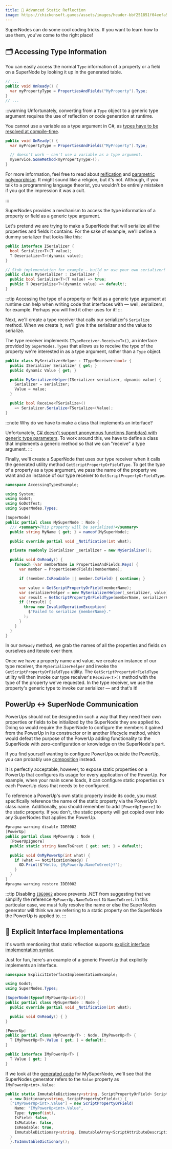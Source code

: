 ```yaml
---
title: 🔬 Advanced Static Reflection
image: https://chickensoft.games/assets/images/header-bbf251851f04eefa5fd63323124240f2.jpg
---
```


SuperNodes can do some cool coding tricks. If you want to learn how to use them, you've come to the right place!

## 🗂 Accessing Type Information

You can easily access the normal `Type` information of a property or a field on a SuperNode by looking it up in the generated table.

```csharp
// ...
public void OnReady() {
  var myPropertyType = PropertiesAndFields("MyProperty").Type;
}
// ...
```

:::warning
Unfortunately, converting from a `Type` object to a generic type argument requires the use of reflection or code generation at runtime.

You cannot use a variable as a type argument in C#, as [types have to be resolved at compile-time][no-variables-as-type-arguments].

```csharp
public void OnReady() {
  var myPropertyType = PropertiesAndFields("MyProperty").Type;

  // doesn't work — can't use a variable as a type argument.
  myService.SomeMethod<myPropertyType>();
}
```

For more information, feel free to read about [reification] and [parametric polymorphism]. It might sound like a religion, but it's not. Although, if you talk to a programming language theorist, you wouldn't be entirely mistaken if you got the impression it was a cult.

:::

SuperNodes provides a mechanism to access the type information of a property or field as a generic type argument.

Let's pretend we are trying to make a SuperNode that will serialize all the properties and fields it contains. For the sake of example, we'll define a dummy serializer that looks like this:

```csharp
public interface ISerializer {
  bool Serialize<T>(T value);
  T Deserialize<T>(dynamic value);
}

// Stub implementation for example — build or use your own serializer!
public class MySerializer : ISerializer {
  public bool Serialize<T>(T value) => true;
  public T Deserialize<T>(dynamic value) => default!;
}
```

:::tip
Accessing the type of a property or field as a generic type argument at runtime can help when writing code that interfaces with — well, serializers, for example. Perhaps you will find it other uses for it!
:::

Next, we'll create a type receiver that calls our serializer's `Serialize` method. When we create it, we'll give it the serializer and the value to serialize.

The type receiver implements `ITypeReceiver.Receive<T>()`, an interface provided by `SuperNodes.Types` that allows us to receive the type of the property we're interested in as a type argument, rather than a `Type` object.

```csharp
public class MySerializerHelper : ITypeReceiver<bool> {
  public ISerializer Serializer { get; }
  public dynamic Value { get; }

  public MySerializerHelper(ISerializer serializer, dynamic value) {
    Serializer = serializer;
    Value = value;
  }

  public bool Receive<TSerialize>()
    => Serializer.Serialize<TSerialize>(Value);
}
```

:::note
Why do we have to make a class that implements an interface?

Unfortunately, [C# doesn't support anonymous functions (lambdas) with generic type parameters][no-generic-lambdas]. To work around this, we have to define a class that implements a generic method so that we can "receive" a type argument.
:::

Finally, we'll create a SuperNode that uses our type receiver when it calls the generated utility method `GetScriptPropertyOrFieldType`. To get the type of a property as a type argument, we pass the name of the property we want and an instance of our type receiver to `GetScriptPropertyOrFieldType`.

```csharp
namespace AccessingTypesExample;

using System;
using Godot;
using GoDotTest;
using SuperNodes.Types;

[SuperNode]
public partial class MySuperNode : Node {
  /// <summary>This property will be serialized!</summary>
  public string MyName { get; } = nameof(MySuperNode);

  public override partial void _Notification(int what);

  private readonly ISerializer _serializer = new MySerializer();

  public void OnReady() {
    foreach (var memberName in PropertiesAndFields.Keys) {
      var member = PropertiesAndFields[memberName];

      if (!member.IsReadable || member.IsField) { continue; }

      var value = GetScriptPropertyOrField(memberName);
      var serializerHelper = new MySerializerHelper(_serializer, value);
      var result = GetScriptPropertyOrFieldType(memberName, serializerHelper);
      if (!result) {
        throw new InvalidOperationException(
          $"Failed to serialize {memberName}."
        );
      }
    }
  }
}
```

In our `OnReady` method, we grab the names of all the properties and fields on ourselves and iterate over them.

Once we have a property name and value, we create an instance of our type receiver, the `MySerializerHelper` and invoke the `GetScriptPropertyOrFieldType` utility. The `GetScriptPropertyOrFieldType` utility will then invoke our type receiver's `Receive<T>()` method with the type of the property we've requested. In the type receiver, we use the property's generic type to invoke our serializer — and that's it!

## PowerUp ↔️ SuperNode Communication

PowerUps should not be designed in such a way that they need their own properties or fields to be initialized by the SuperNode they are applied to. Doing so would require the SuperNode to configure the members it gained from the PowerUp in its constructor or in another lifecycle method, which would defeat the purpose of the PowerUp adding functionality to the SuperNode with zero-configuration or knowledge on the SuperNode's part.

If you find yourself wanting to configure PowerUps outside the PowerUp, you can probably use [composition][composition-pattern] instead.

It is perfectly acceptable, however, to expose static properties on a PowerUp that configures its usage for every application of the PowerUp. For example, when your main scene loads, it can configure static properties on each PowerUp class that needs to be configured.

To reference a PowerUp's own static property inside its code, you must specifically reference the name of the static property via the PowerUp's class name. Additionally, you should remember to add `[PowerUpIgnore]` to the static property. If you don't, the static property will get copied over into any SuperNodes that applies the PowerUp.

```csharp
#pragma warning disable IDE0002
[PowerUp]
public partial class MyPowerUp : Node {
  [PowerUpIgnore]
  public static string NameToGreet { get; set; } = default!;

  public void OnMyPowerUp(int what) {
    if (what == NotificationReady) {
      GD.Print($"Hello, {MyPowerUp.NameToGreet}!");
    }
  }
}
#pragma warning restore IDE0002
```

:::tip
Disabling [`IDE0002`][IDE0002] above prevents .NET from suggesting that we simplify the reference `MyPowerUp.NameToGreet` to `NameToGreet`. In this particular case, we must fully resolve the name or else the SuperNodes generator will think we are referring to a static property on the SuperNode the PowerUp is applied to.
:::

## 🧮 Explicit Interface Implementations

It's worth mentioning that static reflection supports [explicit interface implementation syntax][explicit-interface-implementations].

Just for fun, here's an example of a generic PowerUp that explicitly implements an interface.

```csharp
namespace ExplicitInterfaceImplementationExample;

using Godot;
using SuperNodes.Types;

[SuperNode(typeof(MyPowerUp<int>))]
public partial class MySuperNode : Node {
  public override partial void _Notification(int what);

  public void OnReady() { }
}

[PowerUp]
public partial class MyPowerUp<T> : Node, IMyPowerUp<T> {
  T IMyPowerUp<T>.Value { get; } = default!;
}

public interface IMyPowerUp<T> {
  T Value { get; }
}
```

If we look at the [generated code][generated] for MySuperNode, we'll see that the SuperNodes generator refers to the `Value` property as `IMyPowerUp<int>.Value`:

```csharp
public static ImmutableDictionary<string, ScriptPropertyOrField> ScriptPropertiesAndFields { get; }
  = new Dictionary<string, ScriptPropertyOrField>() {
  ["IMyPowerUp<int>.Value"] = new ScriptPropertyOrField(
    Name: "IMyPowerUp<int>.Value",
    Type: typeof(int),
    IsField: false,
    IsMutable: false,
    IsReadable: true,
    ImmutableDictionary<string, ImmutableArray<ScriptAttributeDescription>>.Empty
  )
  }.ToImmutableDictionary();
```

[no-variables-as-type-arguments]: https://stackoverflow.com/a/2107864
[reification]: https://en.wikipedia.org/wiki/Reification_(computer_science)
[parametric polymorphism]: https://en.wikipedia.org/wiki/Parametric_polymorphism
[no-generic-lambdas]: https://stackoverflow.com/a/2405060
[composition-pattern]: https://en.wikipedia.org/wiki/Composition_over_inheritance
[IDE0002]: https://learn.microsoft.com/en-us/dotnet/fundamentals/code-analysis/style-rules/ide0002
[explicit-interface-implementations]: https://learn.microsoft.com/en-us/dotnet/csharp/programming-guide/interfaces/explicit-interface-implementation
[generated]: ../#-beneath-the-magic
